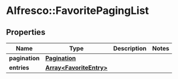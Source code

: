 # Alfresco::FavoritePagingList

## Properties
Name | Type | Description | Notes
------------ | ------------- | ------------- | -------------
**pagination** | [**Pagination**](Pagination.md) |  | 
**entries** | [**Array&lt;FavoriteEntry&gt;**](FavoriteEntry.md) |  | 


